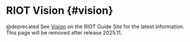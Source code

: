 # RIOT Vision     {#vision}

@deprecated See [Vision](https://guide.riot-os.org/general/vision/) on the RIOT Guide Site for the latest information. This page will be removed after release 2025.11.
